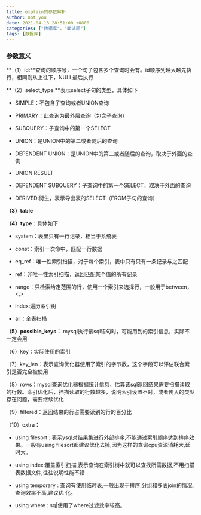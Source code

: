 ```yaml
---
title: explain的参数解析
author: not_you
date: 2021-04-13 28:51:00 +0800
categories: ["数据库"，"面试题"]
tags: [数据库]
---
```




### 参数意义

**（1）id:**查询的顺序号，一个句子包含多个查询时会有。id顺序列越大越先执行，相同则从上往下，NULL最后执行

**（2）select_type:**表示select子句的类型，具体如下

- SIMPLE：不包含子查询或者UNION查询

- PRIMARY：此查询为最外层查询（包含子查询）

- SUBQUERY：子查询中的第一个SELECT

- UNION：是UNION中的第二或者随后的查询

- DEPENDENT UNION：是UNION中的第二或者随后的查询，取决于外面的查询

- UNION RESULT

- DEPENDENT SUBQUERY：子查询中的第一个SELECT，取决于外面的查询

- DERIVED:衍生，表示导出表的SELECT（FROM子句的查询）

**（3）table**

**（4）type**：具体如下

- system：表里只有一行记录，相当于系统表

- const：索引一次命中，匹配一行数据

- eq_ref：唯一性索引扫描，对于每个索引，表中只有只有一条记录与之匹配

- ref：非唯一性索引扫描，返回匹配某个值的所有记录

- range：只检索给定范围的行，使用一个索引来选择行，一般用于between，<,>

- index:遍历索引树

- all：全表扫描

**（5）possible_keys：** mysql执行该sql语句时，可能用到的索引信息，实际不一定会用

（6）key：实际使用的索引

（7）key_len：表示查询优化器使用了索引的字节数，这个字段可以评估联合索引是否完全被使用

（8）rows：mysql查询优化器根据统计信息，估算该sql返回结果需要扫描读取的行数。索引优化后，扫描读取的行数越多，说明索引设置不对，或者传入的类型存在问题，需要继续优化

（9）filtered：返回结果的行占需要读到的行的百分比

（10）extra：

- using filesort : 表示ysql对结果集进行外部排序,不能通过索引顺序达到排序效果。一般有using filesort都建议优化去掉,因为这样的查询cpu资源消耗大,延时大。

- using index:覆盖索引扫描,表示查询在索引树中就可以查找所需数据,不用扫描表数据文件,往往说明性能不错

- using temporary : 查询有使用临时表,一般出现于排序,分组和多表join的情况,查询效率不高,建议优
  化。

- using where : sq|使用了where过滤效率较高。